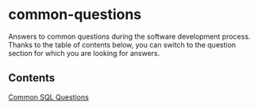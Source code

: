 # common-questions
Answers to common questions during the software development process. Thanks to the table of contents below, you can switch to the question section for which you are looking for answers.

## Contents

[Common SQL Questions](./database/sql/common-sql-questions.md)

